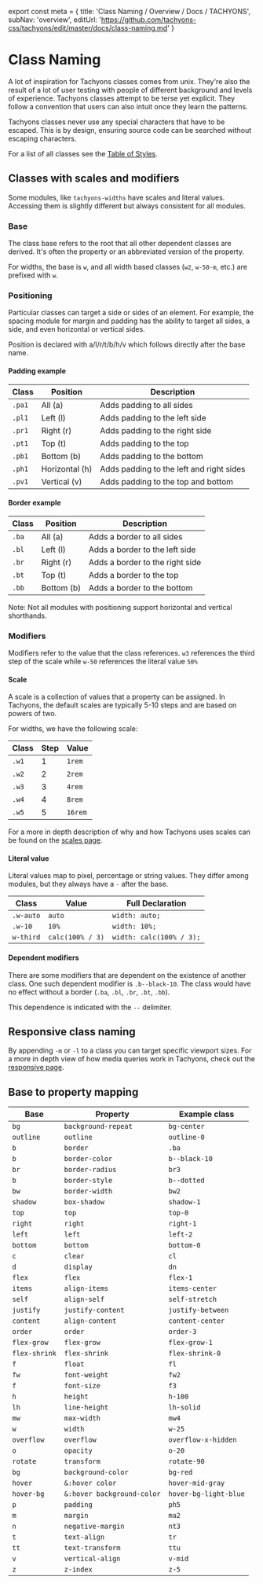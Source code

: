 export const meta = {
  title: 'Class Naming / Overview / Docs / TACHYONS',
  subNav: 'overview',
  editUrl: 'https://github.com/tachyons-css/tachyons/edit/master/docs/class-naming.md'
}

# Class Naming

A lot of inspiration for Tachyons classes comes from unix.
They're also the result of a lot of user testing with people of different background and levels of experience.
Tachyons classes attempt to be terse yet explicit.
They follow a convention that users can also intuit once they learn the patterns.

Tachyons classes never use any special characters that have to be escaped.
This is by design, ensuring source code can be searched without escaping characters.

For a list of all classes see the [Table of Styles](table-of-styles.md).

## Classes with scales and modifiers

Some modules, like `tachyons-widths` have scales and literal values.
Accessing them is slightly different but always consistent for all modules.

### Base

The class base refers to the root that all other dependent classes are derived.
It's often the property or an abbreviated version of the property.

For widths, the base is `w`, and all width based classes (`w2`, `w-50-m`, etc.) are prefixed with `w`.

### Positioning

Particular classes can target a side or sides of an element.
For example, the spacing module for margin and padding has the ability to target all sides, a side, and even horizontal or vertical sides.

Position is declared with a/l/r/t/b/h/v which follows directly after the base name.

#### Padding example

Class | Position | Description
----- | -------- | -----------
`.pa1` | All (a) | Adds padding to all sides
`.pl1` | Left (l) | Adds padding to the left side
`.pr1` | Right (r) | Adds padding to the right side
`.pt1` | Top (t) | Adds padding to the top
`.pb1` | Bottom (b) | Adds padding to the bottom
`.ph1` | Horizontal (h) | Adds padding to the left and right sides
`.pv1` | Vertical (v) | Adds padding to the top and bottom

#### Border example

Class | Position | Description
----- | -------- | -----------
`.ba` | All (a) | Adds a border to all sides
`.bl` | Left (l) | Adds a border to the left side
`.br` | Right (r) | Adds a border to the right side
`.bt` | Top (t) | Adds a border to the top
`.bb` | Bottom (b) | Adds a border to the bottom

Note: Not all modules with positioning support horizontal and vertical shorthands.

### Modifiers

Modifiers refer to the value that the class references.
`w3` references the third step of the scale while `w-50` references the literal value `50%`

#### Scale

A scale is a collection of values that a property can be assigned.
In Tachyons, the default scales are typically 5-10 steps and are based on powers of two.

For widths, we have the following scale:

Class | Step | Value
----- | ---- | -----
`.w1` | 1 | `1rem`
`.w2` | 2 | `2rem`
`.w3` | 3 | `4rem`
`.w4` | 4 | `8rem`
`.w5` | 5 | `16rem`

For a more in depth description of why and how Tachyons uses scales can be found on the [scales page](scales.md).

#### Literal value

Literal values map to pixel, percentage or string values.
They differ among modules, but they always have a `-` after the base.

Class | Value | Full Declaration
----- | ----- | ----------------
`.w-auto` | `auto` | `width: auto;`
`.w-10` | `10%` | `width: 10%;`
`w-third` | `calc(100% / 3)` | `width: calc(100% / 3);`

#### Dependent modifiers

There are some modifiers that are dependent on the existence of another class.
One such dependent modifier is `.b--black-10`.
The class would have no effect without a border (`.ba`, `.bl`, `.br`, `.bt`, `.bb`).

This dependence is indicated with the `--` delimiter.

## Responsive class naming

By appending `-m` or `-l` to a class you can target specific viewport sizes.
For a more in depth view of how media queries work in Tachyons, check out the [responsive page](responsive.md).

## Base to property mapping

Base | Property | Example class
---- | -------- | -------------
`bg` | `background-repeat` | `bg-center`
`outline` | `outline` | `outline-0`
`b` | `border` | `.ba`
`b` | `border-color` | `b--black-10`
`br` | `border-radius` | `br3`
`b` | `border-style` | `b--dotted`
`bw` | `border-width` | `bw2`
`shadow` | `box-shadow` | `shadow-1`
`top` | `top` | `top-0`
`right` | `right` | `right-1`
`left` | `left` | `left-2`
`bottom` | `bottom` | `bottom-0`
`c` | `clear` | `cl`
`d` | `display` | `dn`
`flex` | `flex` | `flex-1`
`items` | `align-items` | `items-center`
`self` | `align-self` | `self-stretch`
`justify` | `justify-content` | `justify-between`
`content` | `align-content` | `content-center`
`order` | `order` | `order-3`
`flex-grow` | `flex-grow` | `flex-grow-1`
`flex-shrink` | `flex-shrink` | `flex-shrink-0`
`f` | `float` | `fl`
`fw` | `font-weight` | `fw2`
`f` | `font-size` | `f3`
`h` | `height` | `h-100`
`lh` | `line-height` | `lh-solid`
`mw` | `max-width` | `mw4`
`w` | `width` | `w-25`
`overflow` | `overflow` | `overflow-x-hidden`
`o` | `opacity` | `o-20`
`rotate` | `transform` | `rotate-90`
`bg` | `background-color` | `bg-red`
`hover` | `&:hover color` | `hover-mid-gray`
`hover-bg` | `&:hover background-color` | `hover-bg-light-blue`
`p` | `padding` | `ph5`
`m` | `margin` | `ma2`
`n` | `negative-margin` | `nt3`
`t` | `text-align` | `tr`
`tt` | `text-transform` | `ttu`
`v` | `vertical-align` | `v-mid`
`z` | `z-index` | `z-5`
